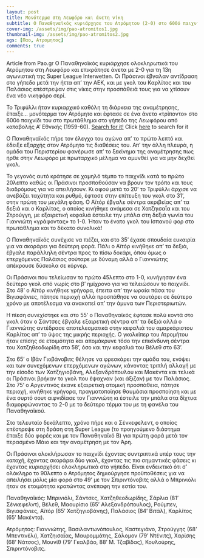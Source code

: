 ```yaml
---
layout: post
title: Μονότερμα στη Λεωφόρο και άνετη νίκη
subtitle: Ο Παναθηναϊκός κυριάρχησε του Ατρόμητου (2-0) στο 600ό παιχνίδι του για το πρωτάθλημα στην ιστορική έδρα του από καταβολής Α' Εθνικής
cover-img: /assets/img/pao-atromitos1.jpg
thumbnail-img: /assets/img/pao-atromitos2.jpg
ags: [Παο, Ατρομητος]
comments: true
---
```

Article from Pao.gr
Ο Παναθηναϊκός κυριάρχησε ολοκληρωτικά του Ατρόμητου στη Λεωφόρο και επικράτησε άνετα με 2-0 για τη 13η αγωνιστική της Super League Interwetten. Οι Πράσινοι έβγαλαν αντίδραση
στο γήπεδο μετά την ήττα απ’ την ΑΕΚ, και με γκολ του Καρλίτος και του Παλάσιος επέστρεψαν στις νίκες στην προσπάθειά τους για να χτίσουν ένα νέο νικηφόρο σερί.

Το Τριφύλλι ήταν κυριαρχικό καθόλη τη διάρκεια της αναμέτρησης, έπαιξε… μονότερμα τον Ατρόμητο και έφτασε σε ένα άνετο «τρίποντο» στο 600ό παιχνίδι του στο πρωτάθλημα στο 
γήπεδο της Λεωφόρου από καταβολής Α’ Εθνικής (1959-60).   [Search for it!](www.google.com)
Click [here](www.google.com) to search for it

Ο Παναθηναϊκός πήρε τον έλεγχο του αγώνα απ’ το πρώτο λεπτό και έδειξε εξαρχής στον Ατρόμητο τις διαθέσεις του. Απ’ την άλλη πλευρά, η ομάδα του Περιστερίου φανέρωσε απ’ το
ξεκίνημα της αναμέτρησης πως ήρθε στην Λεωφόρο με πρωταρχικό μέλημα να αμυνθεί για να μην δεχθεί γκολ.

Το γεγονός αυτό κράτησε σε χαμηλό τέμπο το παιχνίδι κατά το πρώτο 20λεπτο καθώς οι Πράσινοι προσπαθούσαν να βρουν τον τρόπο και τους διαδρόμους για να απειλήσουν. Κι αφού
μετά το 20’ το Τριφύλλι άρχισε να ανεβάζει ταχύτητα και ρυθμό, έφτασε στην επίτευξη του γκολ στο 31’, στην πρώτη του μεγάλη φάση. Ο Αϊτόρ έβγαλε σέντρα ακριβείας απ’ τα δεξιά
και ο Καρλίτος, ο οποίος κινήθηκε ανάμεσα σε Χατζηισαΐα και του Στρούγγη, με εξαιρετική κεφαλιά έστειλε την μπάλα στη δεξιά γωνία του Γιαννιώτη «γράφοντας» το 1-0. Ήταν το 
ένατο γκολ του Ισπανού φορ στο πρωτάθλημα και το δέκατο συνολικά!

Ο Παναθηναϊκός συνέχισε να πιέζει, και στο 35’ έχασε σπουδαία ευκαιρία για να σκοράρει για δεύτερη φορά. Πάλι ο Αϊτόρ κινήθηκε απ’ τα δεξιά, έβγαλε παράλληλη σέντρα προς το
πίσω δοκάρι, όπου όμως ο επερχόμενος Παλάσιος σούταρε με δύναμη αλλά ο Γιαννιώτης απέκρουσε δύσκολα σε κόρνερ.

Οι Πράσινοι που τελείωσαν το πρώτο 45λεπτο στο 1-0, κυνήγησαν ένα δεύτερο γκολ από νωρίς στο β’ ημίχρονο για να τελειώσουν το παιχνίδι. Στο 48’ ο Αϊτόρ κινήθηκε γρήγορα,
έπειτα απ’ την ωραία πάσα του Βιγιαφάνιες, πάτησε περιοχή αλλά προσπάθησε να σουτάρει σε δεύτερο χρόνο με αποτέλεσμα να ανακοπεί απ’ την άμυνα των Περιστεριωτών.

Η πίεση συνεχίστηκε και στο 55’ ο Παναθηναϊκός έφτασε πολύ κοντά στο γκολ όταν ο Σάντσες έβγαλε εξαιρετική σέντρα απ’ τα δεξιά αλλά ο Γιαννιώτης αντέδρασε αποτελεσματικά 
στην κεφαλιά του αμαρκάριστου Καρλίτος απ’ το ύψος της μικρής περιοχής. Ο γκολκίπερ του Ατρομήτου ήταν επίσης σε ετοιμότητα και απομάκρυνε τόσο την επικίνδυνη σέντρα του 
Χατζηθεοδωρίδη στο 58’, όσο και την κεφαλιά του Βέλεθ στο 63’.

Στο 65’ ο Ιβάν Γιοβάνοβιτς θέλησε να φρεσκάρει την ομάδα του, ενόψει και των συνεχόμενων επερχόμενων αγώνων, κάνοντας τριπλή αλλαγή με την είσοδο των Χατζηγιοβάνη, 
Αλεξανδρόπουλου και Μακέντα και τελικά οι Πράσινοι βρήκαν το γκολ που έψαχναν (και άξιζαν) με τον Παλάσιος. Στο 75’ ο Αργεντινός έκανε εξαιρετική ατομική προσπάθεια, πάτησε περιοχή, κινήθηκε γρήγορα, πραγματοποίησε θαυμάσια προσποίηση και με ένα συρτό σουτ αιφνιδίασε τον Γιαννιώτη κι έστειλε την μπάλα στα δίχτυα διαμορφώνοντας το 2-0 με το δεύτερο τέρμα του με τη φανέλα του Παναθηναϊκού.

Στο τελευταίο δεκάλεπτο, χρόνο πήρε και ο Σένκεφελεντ, ο οποίος επέστρεψε στη δράση στη Super League (το προηγούμενο διάστημα έπαιξε δύο φορές και με τον Παναθηναϊκό Β) 
για πρώτη φορά μετά τον περασμένο Μάιο και την αναμέτρηση με τον Άρη.

Οι Πράσινοι ολοκλήρωσαν το παιχνίδι έχοντας συντριπτικά υπέρ τους την κατοχή, έχοντας σκοράρει δύο γκολ, έχοντας τις πιο σημαντικές φάσεις κι έχοντας κυριαρχήσει ολοκληρωτικά
στο γήπεδο. Είναι ενδεικτικό ότι σ’ ολόκληρο το 90λεπτο ο Ατρόμητος δημιούργησε προϋποθέσεις για να απειλήσει μόλις μία φορά στο 49’ με τον Σπιριντόνοβιτς αλλά ο Μπρινιόλι 
ήταν σε ετοιμότητα κρατώντας ανέπαφη την εστία του.

Παναθηναϊκός: Μπρινιόλι, Σάντσες, Χατζηθεοδωρίδης, Σάρλια (81’ Σένκεφελντ), Βέλεθ, Μαουρίσιο (65’ Αλεξανδρόπουλος), Ρούμπεν, Βιγιαφάνιες, Αϊτόρ (65’ Χατζηγιοβάνης), Παλάσιος
(84’ Βιτάλ), Καρλίτος (65’ Μακέντα).

Ατρόμητος: Γιαννιώτης, Βασιλαντωνόπουλος, Καστεγιάνο, Στρούγγης (68’ Μπεντινέλι), Χατζηισαΐας, Μαυρομμάτης, Σάλομον (79’ Ντένιτς), Χαρίσης (68’ Νάτσος), Μουνίθ (79’ Γκαλβάο, 
88’ Μ. Τζαβίδας), Κουλούρης, Σπιριντόνοβιτς.
